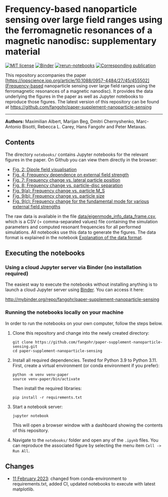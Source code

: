 # Frequency-based nanoparticle sensing over large field ranges using the ferromagnetic resonances of a magnetic nanodisc: supplementary material

[![MIT license](https://img.shields.io/badge/license-MIT-blue.svg?style=flat-square)](https://raw.githubusercontent.com/fangohr/paper-supplement-nanoparticle-sensing/master/LICENSE)
[![Binder](http://mybinder.org/badge.svg)](http://mybinder.org/repo/fangohr/paper-supplement-nanoparticle-sensing)
[![rerun-notebooks](https://github.com/fangohr/paper-supplement-nanoparticle-sensing/actions/workflows/rerun-notebooks.yaml/badge.svg)](https://github.com/fangohr/paper-supplement-nanoparticle-sensing/actions/workflows/rerun-notebooks.yaml)
[![Corresponding publication](https://img.shields.io/badge/Publication-URL-orange.svg?style=flat-square)](https://iopscience.iop.org/article/10.1088/0957-4484/27/45/455502)

This repository accompanies the paper 
[https://iopscience.iop.org/article/10.1088/0957-4484/27/45/455502](Frequency-based nanoparticle sensing over large field ranges using the ferromagnetic resonances of a magnetic nanodisc).
It provides the data underlying the figures in the paper as well as Jupyter notebooks to reproduce those figures.
The latest version of this repository can be found at https://github.com/fangohr/paper-supplement-nanoparticle-sensing

----------

**Authors:**
Maximilian Albert, Marijan Beg, Dmitri Chernyshenko, Marc-Antonio Bisotti, Rebecca L. Carey, Hans Fangohr and Peter Metaxas.


## Contents

The directory `notebooks/` contains Jupyter notebooks for the relevant figures in the paper.
On Github you can view them directly in the browser:

- [Fig. 2: Dipole field visualisation](./notebooks/fig_2_dipole_field_visualisation.ipynb)
- [Fig. 4: Frequency dependence on external field strength](./notebooks/fig_4_frequency_dependence_on_external_field.ipynb)
- [Fig. 7: Frequency change vs. lateral particle position](./notebooks/fig_7_frequency_change_vs_lateral_particle_position.ipynb)
- [Fig. 8: Frequency change vs. particle-disc separation](./notebooks/fig_8_frequency_change_vs_particle_separation.ipynb)
- [Fig. 9(a): Frequency change vs. particle M_S](./notebooks/fig_9a_dependence_of_frequency_change_on_particle_Ms.ipynb)
- [Fig. 9(b): Frequency change vs. particle size](./notebooks/fig_9b_dependence_of_frequency_change_on_particle_size.ipynb)
- [Fig. 9(c): Frequency change for the fundamental mode for various external field strengths](./notebooks/fig_9c_comparison_of_frequency_change_for_various_external_field_strengths.ipynb)

The raw data is available in the file [data/eigenmode_info_data_frame.csv](./data/eigenmode_info_data_frame.csv), which is a CSV (= comma-separated values) file containing the simulation parameters and computed resonant frequencies for all performed simulations. All notebooks use this data to generate the figures.
The data format is explained in the notebook [Explanation of the data format](./notebooks/explanation_of_the_data_format.ipynb).


## Executing the notebooks

### Using a cloud Jupyter server via Binder (no installation required)

The easiest way to execute the notebooks without installing anything
is to launch a cloud Jupyter server using [Binder](http://mybinder.org/).
You can access it here:

http://mybinder.org/repo/fangohr/paper-supplement-nanoparticle-sensing

### Running the notebooks locally on your machine

In order to run the notebooks on your own computer, follow the steps below.

1. Clone this repository and change into the newly created directory:
   ```
   git clone https://github.com/fangohr/paper-supplement-nanoparticle-sensing.git
   cd paper-supplement-nanoparticle-sensing
   ```

2. Install all required dependencies. Tested for Python 3.9 to Python 3.11. First, create a virtual environment (or conda environment if you prefer):
   ```shell
   python -m venv venv-paper
   source venv-paper/bin/activate
   ```
   Then install the required libraries:
   ```shell
   pip install -r requirements.txt
   ```
   
3. Start a notebook server:
   ```shell
   jupyter notebook
   ```
   This will open a browser window with a dashboard showing the contents of this repository.

4. Navigate to the `notebooks/` folder and open any of the `.ipynb` files. You can reproduce 
   the associated figure by selecting the menu item `Cell -> Run All`.


## Changes

- [11 February 2023](https://github.com/fangohr/paper-supplement-nanoparticle-sensing/pull/2): 
  changed from conda-environment to requirements.txt, added
  CI, updated notebooks to execute with latest matplotlib.
